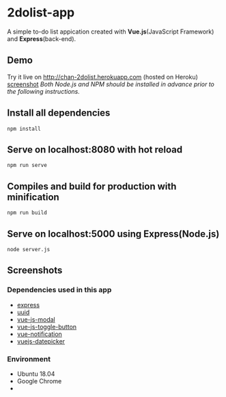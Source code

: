 # 2dolist-app
A simple to-do list appication created with **Vue.js**(JavaScript Framework) and **Express**(back-end).

## Demo
Try it live on http://chan-2dolist.herokuapp.com (hosted on Heroku)
[screenshot](./screenshot-2dolist.jpg)
*Both Node.js and NPM should be installed in advance prior to the following instructions.*
## Install all dependencies
```
npm install
```

## Serve on localhost:8080 with hot reload
```
npm run serve
```

## Compiles and build for production with minification
```
npm run build
```

## Serve on localhost:5000 using Express(Node.js)
```
node server.js
```

## Screenshots

### Dependencies used in this app
- [express](https://www.npmjs.com/package/express)
- [uuid](https://www.npmjs.com/package/uuid)
- [vue-js-modal](https://www.npmjs.com/package/vue-js-modal)
- [vue-js-toggle-button](https://www.npmjs.com/package/vue-js-toggle-button)
- [vue-notification](https://www.npmjs.com/package/vue-notification)
- [vuejs-datepicker](https://www.npmjs.com/package/vuejs-datepicker)

### Environment
- Ubuntu 18.04
- Google Chrome 
- 
